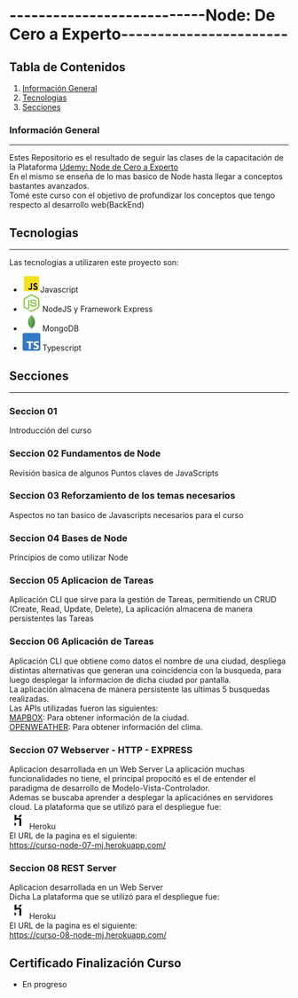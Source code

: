 # ---------------------------Node: De Cero a Experto-----------------------
  
   

## Tabla de Contenidos
1. [Información General](#informaci%C3%B3n-general)
2. [Tecnologias](#tecnologias)
3. [Secciones](#secciones)
  

### Información General
***
Estes Repositorio es el resultado de seguir las clases de la capacitación de la Plataforma [Udemy: Node de Cero a Experto](https://www.udemy.com/course/node-de-cero-a-experto/)     
En el mismo se enseña de lo mas basico de Node hasta llegar a conceptos bastantes avanzados.   
Tomé este curso con el objetivo de profundizar los conceptos que tengo respecto al desarrollo web(BackEnd)
  
  
## Tecnologias
***
Las tecnologias a utilizaren este proyecto son:
* ![Javascript](/img/javascript.png)Javascript  
* ![NodeJS](/img/node.png) NodeJS  y Framework Express
* ![MongoDB](/img/mongo.png) MongoDB  
* ![TypeScript](/img/typescript.jpg) Typescript
  
  
## Secciones
***
### Seccion 01
Introducción del curso  
### Seccion 02 Fundamentos de Node
Revisión basica de algunos Puntos claves de JavaScripts
### Seccion 03 Reforzamiento de los temas necesarios
Aspectos no tan basico de Javascripts necesarios para el curso
### Seccion 04 Bases de Node
Principios de como utilizar Node
### Seccion 05 Aplicacion de Tareas
Aplicación CLI que sirve para la gestión de Tareas, permitiendo un CRUD (Create, Read, Update, Delete),
La aplicación almacena de manera persistentes las Tareas
### Seccion 06 Aplicación de Tareas
Aplicación CLI que obtiene como datos el nombre de una ciudad, despliega distintas alternativas que generan una coincidencia con la busqueda, para luego desplegar la
informacion de dicha ciudad por pantalla.  
La aplicación almacena de manera persistente las ultimas 5 busquedas realizadas.  
Las APIs utilizadas fueron las siguientes:  
[MAPBOX](https://www.mapbox.com/): Para obtener información de la ciudad.  
[OPENWEATHER](https://openweathermap.org/): Para obtener información del clima.  
### Seccion 07 Webserver - HTTP - EXPRESS
Aplicacion desarrollada en un Web Server
La aplicación muchas funcionalidades no tiene, el principal propocitó es el de entender el paradigma de desarrollo de  Modelo-Vista-Controlador.  
Ademas se buscaba aprender a desplegar la aplicaciónes en servidores cloud.
La plataforma que se utilizó para el despliegue fue:  
![HEROKU](/img/heroku.png) Heroku  
El URL de la pagina es el siguiente:  
  https://curso-node-07-mj.herokuapp.com/
### Seccion 08 REST Server
Aplicacion desarrollada en un Web Server  
Dicha 
La plataforma que se utilizó para el despliegue fue:  
![HEROKU](/img/heroku.png) Heroku  
El URL de la pagina es el siguiente:  
  https://curso-08-node-mj.herokuapp.com/
## Certificado Finalización Curso
* En progreso
